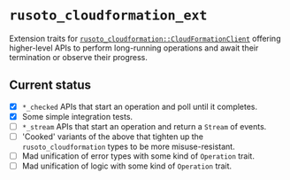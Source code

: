 # `rusoto_cloudformation_ext`

Extension traits for [`rusoto_cloudformation::CloudFormationClient`](https://docs.rs/rusoto_cloudformation/0.46.0/rusoto_cloudformation/struct.CloudFormationClient.html) offering higher-level APIs to perform long-running operations and await their termination or observe their progress.

## Current status

- [x] `*_checked` APIs that start an operation and poll until it completes.
- [x] Some simple integration tests.
- [ ] `*_stream` APIs that start an operation and return a `Stream` of events.
- [ ] 'Cooked' variants of the above that tighten up the `rusoto_cloudformation` types to be more misuse-resistant.
- [ ] Mad unification of error types with some kind of `Operation` trait.
- [ ] Mad unification of logic with some kind of `Operation` trait.
